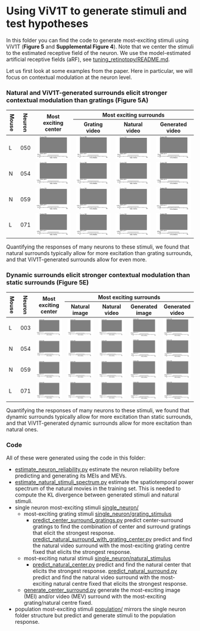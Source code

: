 # Using ViV1T to generate stimuli and test hypotheses

In this folder you can find the code to generate most-exciting stimuli using ViV1T (**Figure 5** and **Supplemental Figure 4**).
Note that we center the stimuli to the estimated receptive field of the neuron. We use the model-estimated artificial receptive fields (aRF), see [tuning_retinotopy/README.md](../tuning_retinotopy/README.md).

Let us first look at some examples from the paper.
Here in particular, we will focus on contextual modulation at the neuron level.

### Natural and ViV1T-generated surrounds elicit stronger contextual modulation than gratings (Figure 5A)

<table style="width: 100%; table-layout: fixed;">
  <thead>
    <tr>
      <th rowspan="2" style="width: 1%; writing-mode: vertical-lr; white-space: nowrap;">Mouse</th>
      <th rowspan="2" style="width: 1%; writing-mode: vertical-lr; white-space: nowrap;">Neuron</th>
      <th rowspan="2" style="width: 22%;">Most<br>exciting<br>center</th>
      <th colspan="3" style="width: 67%;">Most exciting surrounds</th>
    </tr>
    <tr>
      <th style="width: 22%;">Grating<br>video</th>
      <th style="width: 22%;">Natural<br>video</th>
      <th style="width: 22%;">Generated<br>video</th>
    </tr>
  </thead>
  <tbody>
    <tr>
      <td>L</td>
      <td>050</td>
      <td><img src="/figures/repo/most_exciting_stimuli/mouseM_neuron050_grating_center.gif" alt="Grating center" style="width: 100%;"></td>
      <td><img src="/figures/repo/most_exciting_stimuli/mouseM_neuron050_grating_center_grating_video_surround.gif" alt="Grating video surround" style="width: 100%;"></td>
      <td><img src="/figures/repo/most_exciting_stimuli/mouseM_neuron050_grating_center_natural_video_surround.gif" alt="Natural video surround" style="width: 100%;"></td>
      <td><img src="/figures/repo/most_exciting_stimuli/mouseM_neuron050_grating_center_generated_video_surround.gif" alt="Generated video surround" style="width: 100%;"></td>
    </tr>
    <tr>
      <td>N</td>
      <td>054</td>
      <td><img src="/figures/repo/most_exciting_stimuli/mouseN_neuron054_grating_center.gif" alt="Grating center" style="width: 100%;"></td>
      <td><img src="/figures/repo/most_exciting_stimuli/mouseN_neuron054_grating_center_grating_video_surround.gif" alt="Grating video surround" style="width: 100%;"></td>
      <td><img src="/figures/repo/most_exciting_stimuli/mouseN_neuron054_grating_center_natural_video_surround.gif" alt="Natural video surround" style="width: 100%;"></td>
      <td><img src="/figures/repo/most_exciting_stimuli/mouseN_neuron054_grating_center_generated_video_surround.gif" alt="Generated video surround" style="width: 100%;"></td>
    </tr>
    <tr>
      <td>N</td>
      <td>059</td>
      <td><img src="/figures/repo/most_exciting_stimuli/mouseN_neuron059_grating_center.gif" alt="Grating center" style="width: 100%;"></td>
      <td><img src="/figures/repo/most_exciting_stimuli/mouseN_neuron059_grating_center_grating_video_surround.gif" alt="Grating video surround" style="width: 100%;"></td>
      <td><img src="/figures/repo/most_exciting_stimuli/mouseN_neuron059_grating_center_natural_video_surround.gif" alt="Natural video surround" style="width: 100%;"></td>
      <td><img src="/figures/repo/most_exciting_stimuli/mouseN_neuron059_grating_center_generated_video_surround.gif" alt="Generated video surround" style="width: 100%;"></td>
    </tr>
    <tr>
      <td>L</td>
      <td>071</td>
      <td><img src="/figures/repo/most_exciting_stimuli/mouseL_neuron071_grating_center.gif" alt="Grating center" style="width: 100%;"></td>
      <td><img src="/figures/repo/most_exciting_stimuli/mouseL_neuron071_grating_center_grating_video_surround.gif" alt="Grating video surround" style="width: 100%;"></td>
      <td><img src="/figures/repo/most_exciting_stimuli/mouseL_neuron071_grating_center_natural_video_surround.gif" alt="Natural video surround" style="width: 100%;"></td>
      <td><img src="/figures/repo/most_exciting_stimuli/mouseL_neuron071_grating_center_generated_video_surround.gif" alt="Generated video surround" style="width: 100%;"></td>
    </tr>
  </tbody>
</table>

Quantifying the responses of many neurons to these stimuli, we found that natural surrounds typically allow for more excitation than grating surrounds,
and that ViV1T-generated surrounds allow for even more.

### Dynamic surrounds elicit stronger contextual modulation than static surrounds (Figure 5E)

<table style="width: 100%; table-layout: fixed;">
  <thead>
    <tr>
      <th rowspan="2" style="width: 1%; writing-mode: vertical-lr; white-space: nowrap;">Mouse</th>
      <th rowspan="2" style="width: 1%; writing-mode: vertical-lr; white-space: nowrap;">Neuron</th>
      <th rowspan="2" style="width: 16%;">Most exciting center</th>
      <th colspan="4" style="width: 72%;">Most exciting surrounds</th>
    </tr>
    <tr>
      <th style="width: 16%;">Natural image</th>
      <th style="width: 16%;">Natural video</th>
      <th style="width: 16%;">Generated image</th>
      <th style="width: 16%;">Generated video</th>
    </tr>
  </thead>
  <tbody>
    <tr>
      <td>L</td>
      <td>003</td>
      <td><img src="/figures/repo/most_exciting_stimuli/mouseL_neuron003_natural_center.gif" alt="Center" style="width: 100%; height: 100%; object-fit: contain;"></td>
      <td><img src="/figures/repo/most_exciting_stimuli/mouseL_neuron003_natural_center_natural_image_surround.gif" alt="Natural image surround" style="width: 100%; height: 100%; object-fit: contain;"></td>
      <td><img src="/figures/repo/most_exciting_stimuli/mouseL_neuron003_natural_center_natural_video_surround.gif" alt="Natural video surround" style="width: 100%; height: 100%; object-fit: contain;"></td>
      <td><img src="/figures/repo/most_exciting_stimuli/mouseL_neuron003_natural_center_generated_image_surround.gif" alt="Generated image surround" style="width: 100%; height: 100%; object-fit: contain;"></td>
      <td><img src="/figures/repo/most_exciting_stimuli/mouseL_neuron003_natural_center_generated_video_surround.gif" alt="Generated video surround" style="width: 100%; height: 100%; object-fit: contain;"></td>
    </tr>
    <tr>
      <td>N</td>
      <td>054</td>
      <td><img src="/figures/repo/most_exciting_stimuli/mouseN_neuron054_natural_center.gif" alt="Center" style="width: 100%; height: 100%; object-fit: contain;"></td>
      <td><img src="/figures/repo/most_exciting_stimuli/mouseN_neuron054_natural_center_natural_image_surround.gif" alt="Natural image surround" style="width: 100%; height: 100%; object-fit: contain;"></td>
      <td><img src="/figures/repo/most_exciting_stimuli/mouseN_neuron054_natural_center_natural_video_surround.gif" alt="Natural video surround" style="width: 100%; height: 100%; object-fit: contain;"></td>
      <td><img src="/figures/repo/most_exciting_stimuli/mouseN_neuron054_natural_center_generated_image_surround.gif" alt="Generated image surround" style="width: 100%; height: 100%; object-fit: contain;"></td>
      <td><img src="/figures/repo/most_exciting_stimuli/mouseN_neuron054_natural_center_generated_video_surround.gif" alt="Generated video surround" style="width: 100%; height: 100%; object-fit: contain;"></td>
    </tr>
    <tr>
      <td>N</td>
      <td>059</td>
      <td><img src="/figures/repo/most_exciting_stimuli/mouseN_neuron059_natural_center.gif" alt="Center" style="width: 100%; height: 100%; object-fit: contain;"></td>
      <td><img src="/figures/repo/most_exciting_stimuli/mouseN_neuron059_natural_center_natural_image_surround.gif" alt="Natural image surround" style="width: 100%; height: 100%; object-fit: contain;"></td>
      <td><img src="/figures/repo/most_exciting_stimuli/mouseN_neuron059_natural_center_natural_video_surround.gif" alt="Natural video surround" style="width: 100%; height: 100%; object-fit: contain;"></td>
      <td><img src="/figures/repo/most_exciting_stimuli/mouseN_neuron059_natural_center_generated_image_surround.gif" alt="Generated image surround" style="width: 100%; height: 100%; object-fit: contain;"></td>
      <td><img src="/figures/repo/most_exciting_stimuli/mouseN_neuron059_natural_center_generated_video_surround.gif" alt="Generated video surround" style="width: 100%; height: 100%; object-fit: contain;"></td>
    </tr>
    <tr>
      <td>L</td>
      <td>071</td>
      <td><img src="/figures/repo/most_exciting_stimuli/mouseL_neuron071_natural_center.gif" alt="Center" style="width: 100%; height: 100%; object-fit: contain;"></td>
      <td><img src="/figures/repo/most_exciting_stimuli/mouseL_neuron071_natural_center_natural_image_surround.gif" alt="Natural image surround" style="width: 100%; height: 100%; object-fit: contain;"></td>
      <td><img src="/figures/repo/most_exciting_stimuli/mouseL_neuron071_natural_center_natural_video_surround.gif" alt="Natural video surround" style="width: 100%; height: 100%; object-fit: contain;"></td>
      <td><img src="/figures/repo/most_exciting_stimuli/mouseL_neuron071_natural_center_generated_image_surround.gif" alt="Generated image surround" style="width: 100%; height: 100%; object-fit: contain;"></td>
      <td><img src="/figures/repo/most_exciting_stimuli/mouseL_neuron071_natural_center_generated_video_surround.gif" alt="Generated video surround" style="width: 100%; height: 100%; object-fit: contain;"></td>
    </tr>
  </tbody>
</table>
Quantifying the responses of many neurons to these stimuli, we found that dynamic surrounds typically allow for more excitation than static surrounds,
and that ViV1T-generated dynamic surrounds allow for more excitation than natural ones.

### Code
All of these were generated using the code in this folder:

- [estimate_neuron_reliability.py](estimate_neuron_reliability.py) estimate the neuron reliability before predicting and generating its MEIs and MEVs.
- [estimate_natural_stimuli_spectrum.py](estimate_natural_stimuli_spectrum.py) estimate the spatiotemporal power spectrum of the natural movies in the training set. This is needed to compute the KL divergence between generated stimuli and natural stimuli.
- single neuron most-exciting stimuli [single_neuron/](single_neuron)
  - most-exciting grating stimuli [single_neuron/grating_stimulus](single_neuron/grating_stimulus)
    - [predict_center_surround_gratings.py](single_neuron/grating_stimulus/predict_center_surround_gratings.py) predict center-surround gratings to find the combination of center and surround gratings that elicit the strongest response.
    [predict_natural_surround_with_grating_center.py](single_neuron/grating_stimulus/predict_natural_surround_with_grating_center.py) predict and find the natural video surround with the most-exciting grating centre fixed that elicits the strongest response.
  - most-exciting natural stimuli [single_neuron/natural_stimulus](single_neuron/natural_stimulus)
    - [predict_natural_center.py](single_neuron/natural_stimulus/predict_natural_center.py) predict and find the natural center that elicits the strongest response.
    [predict_natural_surround.py](single_neuron/natural_stimulus/predict_natural_surround.py) predict and find the natural video surround with the most-exciting natural centre fixed that elicits the strongest response.
  - [generate_center_surround.py](single_neuron/generate_center_surround.py) generate the most-exciting image (MEI) and/or video (MEV) surround with the most-exciting grating/natural centre fixed.
- population most-exciting stimuli [population/](population) mirrors the single neuron folder structure but predict and generate stimuli to the population response.
